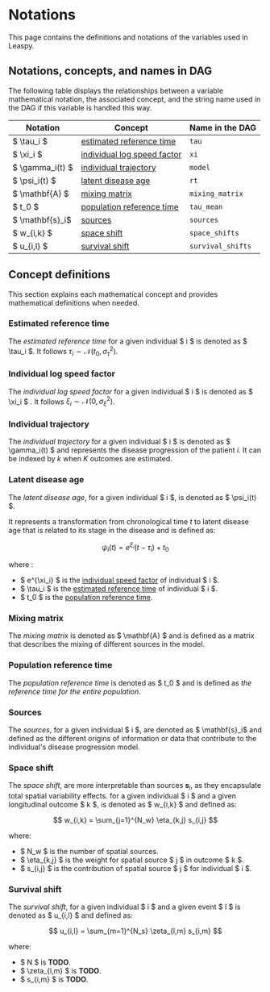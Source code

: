 # Notations

This page contains the definitions and notations of the variables used in Leaspy.

## Notations, concepts, and names in DAG

The following table displays the relationships between a variable mathematical notation, the associated concept, and the string name used in the DAG if this variable is handled this way.

| Notation   | Concept                                                | Name in the DAG |
|------------|--------------------------------------------------------|-----------------|
| $ \tau_i $ | [estimated reference time](#estimated-reference-time)  | `tau`            |
|  $ \xi_i $ | [individual log speed factor](#individual-log-speed-factor) | `xi`             |
| $ \gamma_i(t) $ | [individual trajectory](#individual-trajectory) | `model`             |
| $ \psi_i(t) $ | [latent disease age](#latent-disease-age) | `rt`             |
| $ \mathbf{A} $ | [mixing matrix](#mixing-matrix) | `mixing_matrix` |
| $ t_0 $ | [population reference time](#population-reference-time) | `tau_mean`             |
| $ \mathbf{s}_i$ | [sources](#sources) | `sources` |
| $ w_{i,k} $ | [space shift](#space-shift) | `space_shifts`  |
| $ u_{i,l} $ | [survival shift](#survival-shift) | `survival_shifts`             |

## Concept definitions

This section explains each mathematical concept and provides mathematical definitions when needed.

### Estimated reference time

The *estimated reference time* for a given individual $ i $ is denoted as $ \tau_i $. It follows $\tau_i \sim \mathcal{N}(t_0, \sigma^2_{\tau})$.

### Individual log speed factor

The *individual log speed factor* for a given individual $ i $ is denoted as $ \xi_i $ . It follows $\xi_i \sim \mathcal{N}(0, \sigma^2_{\xi})$.

### Individual trajectory

The *individual trajectory* for a given individual $ i $ is denoted as $ \gamma_i(t) $ and represents the disease progression of the patient $i$. It can be indexed by $k$ when $K$ outcomes are estimated.  

### Latent disease age

The *latent disease age*, for a given individual $ i $, is denoted as $ \psi_i(t) $.

It represents a transformation from chronological time $t$ to latent disease age that is related to its stage in the disease and is defined as:

$$
\psi_i(t) = e^{\xi_i}(t - \tau_i) + t_0
$$

where :

- $ e^{\xi_i} $ is the [individual speed factor](#individual-speed-factor) of individual $ i $.
- $ \tau_i $ is the [estimated reference time](#estimated-reference-time) of individual $ i $.
- $ t_0 $ is the [population reference time](#population-reference-time).

### Mixing matrix

The *mixing matrix* is denoted as $ \mathbf{A} $ and is defined as a matrix that describes the mixing of different sources in the model.

### Population reference time

The *population reference time* is denoted as $ t_0 $ and is defined as *the reference time for the entire population*.

### Sources

The *sources*, for a given individual $ i $, are denoted as $ \mathbf{s}_i$ and defined as the different origins of information or data that contribute to the individual's disease progression model.

### Space shift

The *space shift*, are more interpretable than sources $\mathbf{s}_i$, as they encapsulate total spatial variability effects.
for a given individual $ i $ and a given longitudinal outcome $ k $, is denoted as $ w_{i,k} $ and defined as:

$$
w_{i,k} = \sum_{j=1}^{N_w} \eta_{k,j} s_{i,j}
$$

where:

- $ N_w $ is the number of spatial sources.
- $ \eta_{k,j} $ is the weight for spatial source $ j $ in outcome $ k $.
- $ s_{i,j} $ is the contribution of spatial source $ j $ for individual $ i $.

### Survival shift

The *survival shift*, for a given individual $ i $ and a given event $ l $ is denoted as $ u_{i,l} $ and defined as:

$$
u_{i,l} = \sum_{m=1}^{N_s} \zeta_{l,m} s_{i,m}
$$

where:

- $ N $ is **TODO**.
- $ \zeta_{l,m} $ is **TODO**.
- $ s_{i,m} $ is **TODO**.

